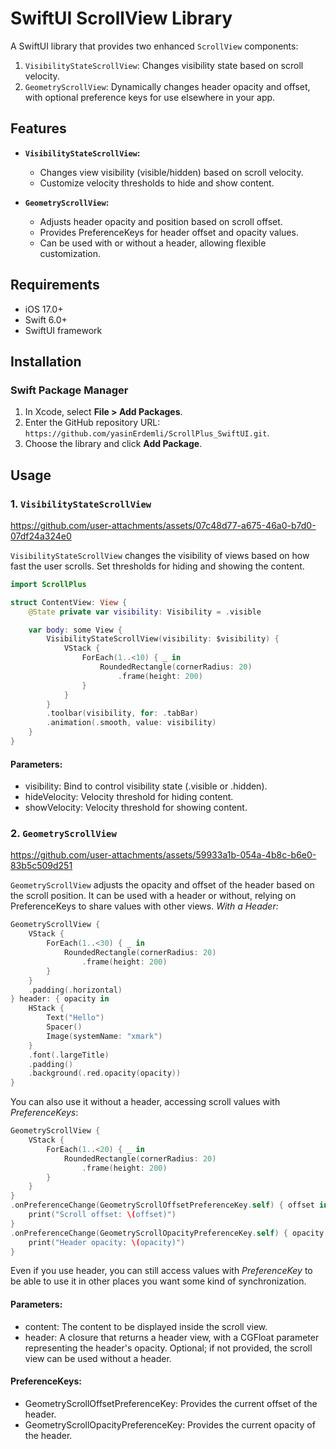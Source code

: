 # SwiftUI ScrollView Library

A SwiftUI library that provides two enhanced `ScrollView` components:
1. `VisibilityStateScrollView`: Changes visibility state based on scroll velocity.
2. `GeometryScrollView`: Dynamically changes header opacity and offset, with optional preference keys for use elsewhere in your app.

## Features
- **`VisibilityStateScrollView`:**
  - Changes view visibility (visible/hidden) based on scroll velocity.
  - Customize velocity thresholds to hide and show content.

- **`GeometryScrollView`:**
  - Adjusts header opacity and position based on scroll offset.
  - Provides PreferenceKeys for header offset and opacity values.
  - Can be used with or without a header, allowing flexible customization.

## Requirements
- iOS 17.0+
- Swift 6.0+
- SwiftUI framework




## Installation

### Swift Package Manager

1. In Xcode, select **File > Add Packages**.
2. Enter the GitHub repository URL: `https://github.com/yasinErdemli/ScrollPlus_SwiftUI.git`.
3. Choose the library and click **Add Package**.

## Usage

### 1. `VisibilityStateScrollView`

https://github.com/user-attachments/assets/07c48d77-a675-46a0-b7d0-07df24a324e0

`VisibilityStateScrollView` changes the visibility of views based on how fast the user scrolls. Set thresholds for hiding and showing the content.

```swift
import ScrollPlus

struct ContentView: View {
    @State private var visibility: Visibility = .visible

    var body: some View {
        VisibilityStateScrollView(visibility: $visibility) {
            VStack {
                ForEach(1..<10) { _ in
                    RoundedRectangle(cornerRadius: 20)
                        .frame(height: 200)
                }
            }
        }
        .toolbar(visibility, for: .tabBar)
        .animation(.smooth, value: visibility)
    }
}
```
#### **Parameters:**
  - visibility: Bind to control visibility state (.visible or .hidden).
  - hideVelocity: Velocity threshold for hiding content.
  - showVelocity: Velocity threshold for showing content.
### 2. `GeometryScrollView`

https://github.com/user-attachments/assets/59933a1b-054a-4b8c-b6e0-83b5c509d251


`GeometryScrollView` adjusts the opacity and offset of the header based on the scroll position. It can be used with a header or without, relying on PreferenceKeys to share values with other views.
*With a Header:*
```swift
GeometryScrollView {
    VStack {
        ForEach(1..<30) { _ in
            RoundedRectangle(cornerRadius: 20)
                .frame(height: 200)
        }
    }
    .padding(.horizontal)
} header: { opacity in
    HStack {
        Text("Hello")
        Spacer()
        Image(systemName: "xmark")
    }
    .font(.largeTitle)
    .padding()
    .background(.red.opacity(opacity))
}
```
You can also use it without a header, accessing scroll values with *PreferenceKeys*:
```swift
GeometryScrollView {
    VStack {
        ForEach(1..<20) { _ in
            RoundedRectangle(cornerRadius: 20)
                .frame(height: 200)
        }
    }
}
.onPreferenceChange(GeometryScrollOffsetPreferenceKey.self) { offset in
    print("Scroll offset: \(offset)")
}
.onPreferenceChange(GeometryScrollOpacityPreferenceKey.self) { opacity in
    print("Header opacity: \(opacity)")
}
```
Even if you use header, you can still access values with *PreferenceKey* to be able to use it in other places you want some kind of synchronization.
#### Parameters:
  - content: The content to be displayed inside the scroll view.
  - header: A closure that returns a header view, with a CGFloat parameter representing the header's opacity. Optional; if not provided, the scroll view can be used without a header.
#### PreferenceKeys:
   * GeometryScrollOffsetPreferenceKey: Provides the current offset of the header.
   * GeometryScrollOpacityPreferenceKey: Provides the current opacity of the header.
